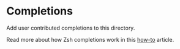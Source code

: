 # Completions

Add user contributed completions to this directory.

Read more about how Zsh completions work in this [how-to][1] article.


[1]: https://github.com/zsh-users/zsh-completions/blob/master/zsh-completions-howto.org
